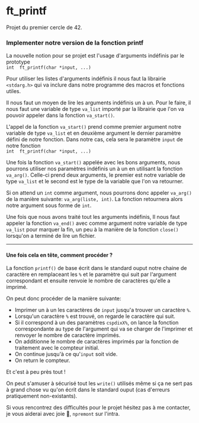# ft_printf
Projet du premier cercle de 42.

### Implementer notre version de la fonction printf
La nouvelle notion pour se projet est l'usage d'arguments indéfinis par le prototype\
`int  ft_printf(char *input, ...)`

Pour utiliser les listes d'arguments indéfinis il nous faut la librairie `<stdarg.h>` qui va inclure dans notre programme des macros et fonctions utiles.

Il nous faut un moyen de lire les arguments indéfinis un à un. Pour le faire, il nous faut une variable de type `va_list` importé par la librairie que l'on va pouvoir appeler dans la fonction `va_start()`.

L'appel de la fonction `va_start()` prend comme premier argument notre variable de type `va_list` et en deuxième argument le dernier paramètre défini de notre fonction. Dans notre cas, cela sera le paramètre `input` de notre fonction \
`int  ft_printf(char *input, ...)`

Une fois la fonction `va_start()` appelée avec les bons arguments, nous pourrons utiliser nos paramètres indéfinis un à un en utilisant la fonction `va_arg()`. 
Celle-ci prend deux arguments, le premier est notre variable de type `va_list` et le second est le type de la variable que l'on va retourner.

Si on attend un `int` comme argument, nous pourrons donc appeler `va_arg()` de la manière suivante: `va_arg(liste, int)`. La fonction retournera alors notre argument sous forme de `int`.

Une fois que nous avons traité tout les arguments indéfinis, Il nous faut appeler la fonction `va_end()` avec comme argument notre variable de type `va_list` pour marquer la fin, un peu à la manière de la fonction
`close()` lorsqu'on a terminé de lire un fichier.

---
#### Une fois cela en tête, comment procéder ?
La fonction `printf()` de base écrit dans le standard ouput notre chaine de caractère en remplaceant les `%` et le paramètre qui suit par l'argument correspondant et ensuite
renvoie le nombre de caractères qu'elle a imprimé.

On peut donc procéder de la manière suivante: 

- Imprimer un à un les caractères de `input` jusqu'a trouver un caractère `%`.
- Lorsqu'un caractère `%` est trouvé, on regarde le caractère qui suit.
- Si il correspond à un des paramètres `cspdixX%`, on lance la fonction correspondante au type de l'argument qui va se charger de l'imprimer et renvoyer le nombre de caractère imprimés.
- On additionne le nombre de caractères imprimés par la fonction de traitement avec le compteur initial.
- On continue jusqu'à ce qu'`input` soit vide.
- On return le compteur.

Et c'est à peu près tout !

On peut s'amuser à sécurisé tout les `write()` utilisés même si ça ne sert pas à grand chose vu qu'on écrit dans le standard ouput (cas d'erreurs pratiquement non-existants).

Si vous rencontrez des difficultés pour le projet hésitez pas à me contacter, je vous aiderai avec joie 🙏, `npremont` sur l'intra.
